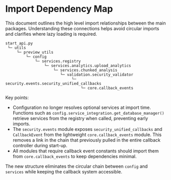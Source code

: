 # Import Dependency Map

This document outlines the high level import relationships between the main
packages.  Understanding these connections helps avoid circular imports and
clarifies where lazy loading is required.

```
start_api.py
 └─ utils
     └─ preview_utils
         └─ config
             └─ services.registry
                 └─ services.analytics.upload_analytics
                     └─ services.chunked_analysis
                        └─ validation.security_validator
                             └─ security.events.security_unified_callbacks
                                 └─ core.callback_events
```

Key points:

* Configuration no longer resolves optional services at import time.  Functions
  such as `config.service_integration.get_database_manager()` retrieve services
  from the registry when called, preventing early imports.
* The `security.events` module exposes `security_unified_callbacks` and
  `CallbackEvent` from the lightweight `core.callback_events` module. This
  removes a link in the chain that previously pulled in the entire callback
  controller during start-up.
* All modules that require callback event constants should import them from
  `core.callback_events` to keep dependencies minimal.

The new structure eliminates the circular chain between `config` and
`services` while keeping the callback system accessible.

